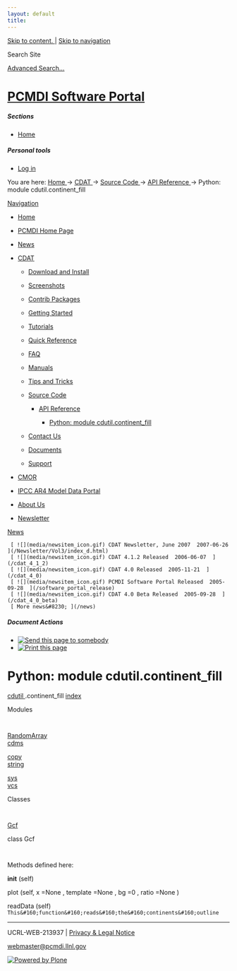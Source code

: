 ```yaml
---
layout: default
title:
---
```


 [ Skip to content. ](/cdat/source/api-reference/cdutil.continent_fill.html) |
[ Skip to navigation ](/cdat/source/api-reference/cdutil.continent_fill.html)

Search Site

[ Advanced Search&#8230; ](/search_form)

#  [ PCMDI Software Portal ](/)

#####  Sections

  * [ Home ](/)

#####  Personal tools

  * [ Log in ](/login_form)

You are here:  [ Home ](/) -> [ CDAT ](/cdat) -> [ Source Code ](/cdat/source)
-> [ API Reference ](/cdat/source/api-reference) -> Python: module
cdutil.continent_fill

[ Navigation ](/sitemap)

    

  * [ Home ](/)

  * [ PCMDI Home Page ](/)

  * [ News ](/news)

  * [ CDAT ](/cdat)

    * [ Download and Install ](/cdat/download)

    * [ Screenshots ](/cdat/screenshots)

    * [ Contrib Packages ](/cdat/contrib)

    * [ Getting Started ](/cdat/getting_started)

    * [ Tutorials ](/cdat/tutorials)

    * [ Quick Reference ](/cdat/quick_reference)

    * [ FAQ ](/cdat/FAQ)

    * [ Manuals ](/cdat/manuals)

    * [ Tips and Tricks ](/cdat/tips_and_tricks)

    * [ Source Code ](/cdat/source)

      * [ API Reference ](/cdat/source/api-reference)

        * [ Python: module cdutil.continent_fill ](/cdat/source/api-reference/cdutil.continent_fill.html)

    * [ Contact Us ](/cdat/contact-us)

    * [ Documents ](/cdat/docs)

    * [ Support ](/cdat/support)

  * [ CMOR ](/cmor)

  * [ IPCC AR4 Model Data Portal ](/esg_data_portal)

  * [ About Us ](/about)

  * [ Newsletter ](/Newsletter)

[ News ](/news)

     [ ![](media/newsitem_icon.gif) CDAT Newsletter, June 2007  2007-06-26  ](/Newsletter/Vol3/index_d.html)
     [ ![](media/newsitem_icon.gif) CDAT 4.1.2 Released  2006-06-07  ](/cdat_4_1_2)
     [ ![](media/newsitem_icon.gif) CDAT 4.0 Released  2005-11-21  ](/cdat_4_0)
     [ ![](media/newsitem_icon.gif) PCMDI Software Portal Released  2005-09-28  ](/software_portal_release)
     [ ![](media/newsitem_icon.gif) CDAT 4.0 Beta Released  2005-09-28  ](/cdat_4_0_beta)
     [ More news&#8230; ](/news)

#####  Document Actions

  * [ ![Send this page to somebody](media/mail_icon.gif) ](/cdat/source/api-reference/cdutil.continent_fill.html/sendto_form)
  * [ ![Print this page](media/print_icon.gif) ](/this.print\(\))

#  Python: module cdutil.continent_fill

  
  
 [ cdutil  ](/cdutil.html) .continent_fill 
[ index ](/)  

  
 Modules 

` `

[ RandomArray ](/RandomArray.html)  
[ cdms ](/cdms.html)  

[ copy ](/copy.html)  
[ string ](/string.html)  

[ sys ](/sys.html)  
[ vcs ](/vcs.html)  

  
 Classes 

` `

[ Gcf ](/cdutil.continent_fill.html)

  
class  Gcf 

` `

Methods defined here:  

 __init__  (self) 

 plot  (self, x  =None  , template  =None  , bg  =0  , ratio  =None  ) 

 readData  (self) 
     ` This&#160;function&#160;reads&#160;the&#160;continents&#160;outline `

* * *

UCRL-WEB-213937 | [ Privacy & Legal Notice ](/disclaimer.html)

[ webmaster@pcmdi.llnl.gov ](/webmaster@pcmdi.llnl.gov)

[ ![Powered by Plone](media/plone_powered.gif) ](/)


